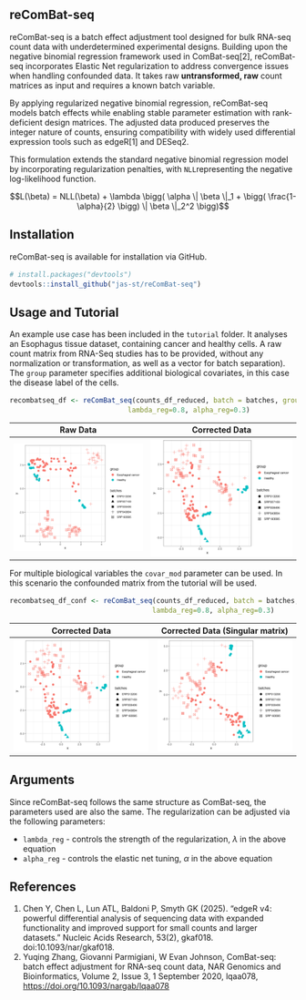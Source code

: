## reComBat-seq

reComBat-seq is a batch effect adjustment tool designed for bulk RNA-seq count data with underdetermined experimental designs. Building upon the negative binomial regression framework used in ComBat-seq[2], reComBat-seq incorporates Elastic Net regularization to address convergence issues when handling confounded data. It takes raw **untransformed, raw** count matrices as input and requires a known batch variable.

By applying regularized negative binomial regression, reComBat-seq models batch effects while enabling stable parameter estimation with rank-deficient design matrices. The adjusted data produced preserves the integer nature of counts, ensuring compatibility with widely used differential expression tools such as edgeR[1] and DESeq2. 

This formulation extends the standard negative binomial regression model by incorporating regularization penalties, with `NLL`representing the negative log-likelihood function.
```math
L(\beta) = NLL(\beta) + \lambda \bigg( \alpha \| \beta \|_1 + \bigg( \frac{1-\alpha}{2} \bigg) \| \beta \|_2^2 \bigg)
```

## Installation

reComBat-seq is available for installation via GitHub.

```r
# install.packages("devtools")
devtools::install_github("jas-st/reComBat-seq")
```


## Usage and Tutorial

An example use case has been included in the `tutorial` folder. It analyses an Esophagus tissue dataset, containing cancer and healthy cells. 
A raw count matrix from RNA-Seq studies has to be provided, without any normalization or transformation, as well as a vector for batch separation). The `group` parameter specifies additional biological covariates, in this case the disease label of the cells.

```r
recombatseq_df <- reComBat_seq(counts_df_reduced, batch = batches, group = group,
                             lambda_reg=0.8, alpha_reg=0.3)
```

| Raw Data      | Corrected Data |
| ------------- | -------------  |
| <img src="https://github.com/jas-st/reComBat-seq/blob/main/tutorial/PCA_raw.png" width="500">  | <img src="https://github.com/jas-st/reComBat-seq/blob/main/tutorial/PCA_corrected.png" width="500">   |
  
For multiple biological variables the `covar_mod` parameter can be used. In this scenario the confounded matrix from the tutorial will be used.

```r
recombatseq_df_conf <- reComBat_seq(counts_df_reduced, batch = batches, covar_mod = covmat_model,
                                   lambda_reg=0.8, alpha_reg=0.3)
```

| Corrected Data      | Corrected Data (Singular matrix) |
| ------------- | -------------  |
| <img src="https://github.com/jas-st/reComBat-seq/blob/main/tutorial/PCA_corrected.png" width="500">  | <img src="https://github.com/jas-st/reComBat-seq/blob/main/tutorial/PCA_corrected_confounded.png" width="500">   |

## Arguments

Since reComBat-seq follows the same structure as ComBat-seq, the parameters used are also the same. The regularization can be adjusted via the following parameters:

  - `lambda_reg` - controls the strength of the regularization, $\lambda$ in the above equation
  - `alpha_reg` - controls the elastic net tuning, $\alpha$ in the above equation

## References
1. Chen Y, Chen L, Lun ATL, Baldoni P, Smyth GK (2025). “edgeR v4: powerful differential analysis of sequencing data with expanded functionality and improved support for small counts and larger datasets.” Nucleic Acids Research, 53(2), gkaf018. doi:10.1093/nar/gkaf018.
2. Yuqing Zhang, Giovanni Parmigiani, W Evan Johnson, ComBat-seq: batch effect adjustment for RNA-seq count data, NAR Genomics and Bioinformatics, Volume 2, Issue 3, 1 September 2020, lqaa078, https://doi.org/10.1093/nargab/lqaa078
